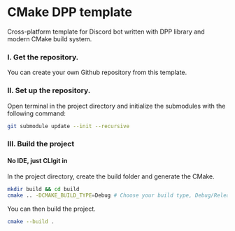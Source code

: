 # CMake DPP template
Cross-platform template for Discord bot written with DPP library and modern CMake build system. 

### I. Get the repository.
You can create your own Github repository from this template.
### II. Set up the repository.
Open terminal in the project directory and initialize the submodules with the following command:
```bash
git submodule update --init --recursive
```

### III. Build the project
#### No IDE, just CLIgit in
In the project directory, create the build folder and generate the CMake.
```bash
mkdir build && cd build
cmake .. -DCMAKE_BUILD_TYPE=Debug # Choose your build type, Debug/Release/RelWithDebInfo
```
You can then build the project.
```bash
cmake --build .
```